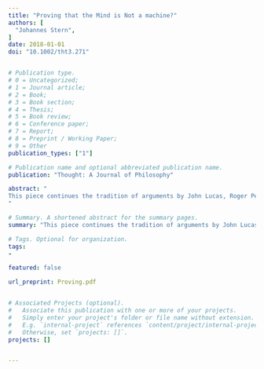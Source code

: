 ```yaml
---
title: "Proving that the Mind is Not a machine?"
authors: [
  "Johannes Stern",
]
date: 2018-01-01
doi: "10.1002/tht3.271"


# Publication type.
# 0 = Uncategorized;
# 1 = Journal article;
# 2 = Book;
# 3 = Book section;
# 4 = Thesis;
# 5 = Book review;
# 6 = Conference paper;
# 7 = Report;
# 8 = Preprint / Working Paper;
# 9 = Other
publication_types: ["1"]

# Publication name and optional abbreviated publication name.
publication: "Thought: A Journal of Philosophy"

abstract: "
This piece continues the tradition of arguments by John Lucas, Roger Penrose and others to the effect that the human mind is not a machine. Kurt Gödel thought that the intensional paradoxes stand in the way of proving that the mind is not a machine. According to Gödel, a successful proof that the mind is not a machine would require a solution to the intensional paradoxes. We provide what might seem to be a partial vindication of Gödel and show that if a particular solution to the intensional paradoxes is adopted, one can indeed give an argument to the effect that the mind is not a machine.
"

# Summary. A shortened abstract for the summary pages.
summary: "This piece continues the tradition of arguments by John Lucas, Roger Penrose and others to the effect that the human mind is not a machine."

# Tags. Optional for organization.
tags:
-

featured: false

url_preprint: Proving.pdf


# Associated Projects (optional).
#   Associate this publication with one or more of your projects.
#   Simply enter your project's folder or file name without extension.
#   E.g. `internal-project` references `content/project/internal-project/index.md`.
#   Otherwise, set `projects: []`.
projects: []


---
```

